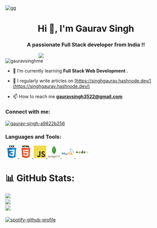 ![gg](https://mir-s3-cdn-cf.behance.net/project_modules/max_1200/54b6c068097599.5b50bca476b9b.gif)
<h1 align="center">Hi 👋, I'm Gaurav Singh</h1>
<h3 align="center">A passionate Full Stack developer from India !!</h3>
<img align="right" width="400" src="https://user-images.githubusercontent.com/55389276/140866485-8fb1c876-9a8f-4d6a-98dc-08c4981eaf70.gif" >

<p align="left"> <img src="https://komarev.com/ghpvc/?username=gauravsinghme&label=Profile%20views&color=0e75b6&style=flat" alt="gauravsinghme" /> </p>

- 🌱 I’m currently learning **Full Stack Web Development .**

- 📝 I regularly write articles on [https://singhgaurav.hashnode.dev/](https://singhgaurav.hashnode.dev/)

- 📫 How to reach me **gauravsingh3522@gmail.com**

<h3 align="left">Connect with me:</h3>
<p align="left">
<a href="https://linkedin.com/in/gaurav-singh-a9822b256" target="blank"><img align="center" src="https://raw.githubusercontent.com/rahuldkjain/github-profile-readme-generator/master/src/images/icons/Social/linked-in-alt.svg" alt="gaurav-singh-a9822b256" height="30" width="40" /></a>
</p>

<h3 align="left">Languages and Tools:</h3>
<p align="left"> <a href="https://www.w3schools.com/css/" target="_blank" rel="noreferrer"> <img src="https://raw.githubusercontent.com/devicons/devicon/master/icons/css3/css3-original-wordmark.svg" alt="css3" width="40" height="40"/> </a> <a href="https://www.w3.org/html/" target="_blank" rel="noreferrer"> <img src="https://raw.githubusercontent.com/devicons/devicon/master/icons/html5/html5-original-wordmark.svg" alt="html5" width="40" height="40"/> </a> <a href="https://developer.mozilla.org/en-US/docs/Web/JavaScript" target="_blank" rel="noreferrer"> <img src="https://raw.githubusercontent.com/devicons/devicon/master/icons/javascript/javascript-original.svg" alt="javascript" width="40" height="40"/> </a> <a href="https://www.mongodb.com/" target="_blank" rel="noreferrer"> <img src="https://raw.githubusercontent.com/devicons/devicon/master/icons/mongodb/mongodb-original-wordmark.svg" alt="mongodb" width="40" height="40"/> </a> <a href="https://www.mysql.com/" target="_blank" rel="noreferrer"> <img src="https://raw.githubusercontent.com/devicons/devicon/master/icons/mysql/mysql-original-wordmark.svg" alt="mysql" width="40" height="40"/> </a> <a href="https://nodejs.org" target="_blank" rel="noreferrer"> <img src="https://raw.githubusercontent.com/devicons/devicon/master/icons/nodejs/nodejs-original-wordmark.svg" alt="nodejs" width="40" height="40"/> </a> </p>


# 📊 GitHub Stats:
![](https://github-readme-stats.vercel.app/api?username=gauravsinghme&theme=darcula&hide_border=false&include_all_commits=false&count_private=false)<br/>
![](https://github-readme-streak-stats.herokuapp.com/?user=gauravsinghme&theme=darcula&hide_border=false)<br/>
![](https://github-readme-stats.vercel.app/api/top-langs/?username=gauravsinghme&theme=darcula&hide_border=false&include_all_commits=false&count_private=false&layout=compact)
<br>
<br>
[![spotify-github-profile](https://spotify-github-profile.vercel.app/api/view?uid=i5pcj3ahzbj1x3g3w01fxtjio&cover_image=true&theme=default&show_offline=false&background_color=000000&bar_color_cover=false)](https://github.com/kittinan/spotify-github-profile) 

